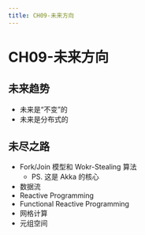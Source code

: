 ```yaml
---
title: CH09-未来方向
---
```


# CH09-未来方向

## 未来趋势

- 未来是“不变”的
- 未来是分布式的

## 未尽之路

- Fork/Join 模型和 Wokr-Stealing 算法
  - PS. 这是 Akka 的核心
- 数据流
- Reactive Programming
- Functional Reactive Programming
- 网格计算
- 元组空间

